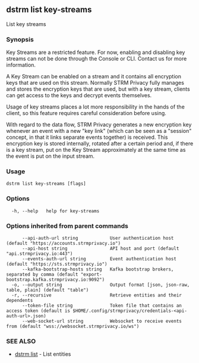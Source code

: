 ## dstrm list key-streams

List key streams

### Synopsis

Key Streams are a restricted feature. For now, enabling and disabling
key streams can not be done through the Console or CLI. Contact us for
more information.

A Key Stream can be enabled on a stream and it contains all encryption
keys that are used on this stream. Normally STRM Privacy fully manages
and stores the encryption keys that are used, but with a key stream,
clients can get access to the keys and decrypt events themselves.

Usage of key streams places a lot more responsibility in the hands of
the client, so this feature requires careful consideration before using.

With regard to the data flow, STRM Privacy generates a new encryption
key whenever an event with a new "key link" (which can be seen as a
"session" concept, in that it links separate events together) is
received. This encryption key is stored internally, rotated after a
certain period and, if there is a key stream, put on the Key Stream
approximately at the same time as the event is put on the input stream.

### Usage

```
dstrm list key-streams [flags]
```

### Options

```
  -h, --help   help for key-streams
```

### Options inherited from parent commands

```
      --api-auth-url string            User authentication host (default "https://accounts.strmprivacy.io")
      --api-host string                API host and port (default "api.strmprivacy.io:443")
      --events-auth-url string         Event authentication host (default "https://sts.strmprivacy.io")
      --kafka-bootstrap-hosts string   Kafka bootstrap brokers, separated by comma (default "export-bootstrap.kafka.strmprivacy.io:9092")
  -o, --output string                  Output format [json, json-raw, table, plain] (default "table")
  -r, --recursive                      Retrieve entities and their dependents
      --token-file string              Token file that contains an access token (default is $HOME/.config/strmprivacy/credentials-<api-auth-url>.json)
      --web-socket-url string          Websocket to receive events from (default "wss://websocket.strmprivacy.io/ws")
```

### SEE ALSO

* [dstrm list](dstrm_list.md)	 - List entities


